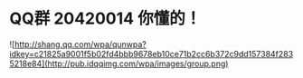 # QQ群 20420014 你懂的！
![http://shang.qq.com/wpa/qunwpa?idkey=c21825a9001f5b02fd4bbb9678eb10ce71b2cc6b372c9dd157384f2835218e84](http://pub.idqqimg.com/wpa/images/group.png)
